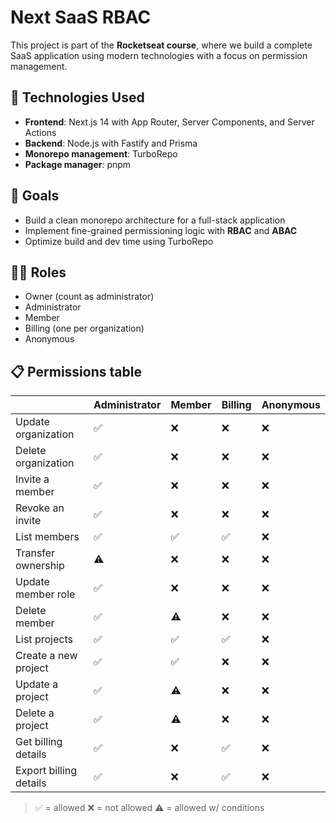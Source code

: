 # Next SaaS RBAC

This project is part of the **Rocketseat course**, where we build a complete SaaS application using modern technologies with a focus on permission management.

## 🔧 Technologies Used

- **Frontend**: Next.js 14 with App Router, Server Components, and Server Actions
- **Backend**: Node.js with Fastify and Prisma
- **Monorepo management**: TurboRepo
- **Package manager**: pnpm

## 🚀 Goals

- Build a clean monorepo architecture for a full-stack application
- Implement fine-grained permissioning logic with **RBAC** and **ABAC**
- Optimize build and dev time using TurboRepo

## 👨‍💼 Roles

- Owner (count as administrator)
- Administrator
- Member
- Billing (one per organization)
- Anonymous

## 📋 Permissions table

|                          | Administrator | Member | Billing | Anonymous |
| ------------------------ | ------------- | ------ | ------- | --------- |
| Update organization      | ✅            | ❌     | ❌      | ❌        |
| Delete organization      | ✅            | ❌     | ❌      | ❌        |
| Invite a member          | ✅            | ❌     | ❌      | ❌        |
| Revoke an invite         | ✅            | ❌     | ❌      | ❌        |
| List members             | ✅            | ✅     | ✅      | ❌        |
| Transfer ownership       | ⚠️            | ❌     | ❌      | ❌        |
| Update member role       | ✅            | ❌     | ❌      | ❌        |
| Delete member            | ✅            | ⚠️     | ❌      | ❌        |
| List projects            | ✅            | ✅     | ✅      | ❌        |
| Create a new project     | ✅            | ✅     | ❌      | ❌        |
| Update a project         | ✅            | ⚠️     | ❌      | ❌        |
| Delete a project         | ✅            | ⚠️     | ❌      | ❌        |
| Get billing details      | ✅            | ❌     | ✅      | ❌        |
| Export billing details   | ✅            | ❌     | ✅      | ❌        |

> ✅ = allowed
> ❌ = not allowed
> ⚠️ = allowed w/ conditions

